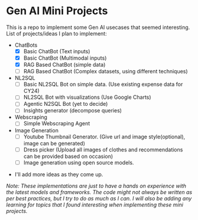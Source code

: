 # Gen AI Mini Projects
This is a repo to implement some Gen AI usecases that seemed interesting.
List of projects/ideas I plan to implement:
- ChatBots
  - [x] Basic ChatBot (Text inputs)
  - [x] Basic ChatBot (Multimodal inputs)
  - [x] RAG Based ChatBot (simple data)
  - [ ] RAG Based ChatBot (Complex datasets, using different techniques)
- NL2SQL
  - [ ] Basic NL2SQL Bot on simple data. (Use existing expense data for CY24)
  - [ ] NL2SQL Bot with visualizations (Use Google Charts)
  - [ ] Agentic N2SQL Bot (yet to decide)
  - [ ] Insights generator (decompose queries)
- Webscraping
  - [ ] Simple Webscraping Agent
- Image Generation
  - [ ] Youtube Thumbnail Generator. (Give url and image style(optional), image can be generated)
  - [ ] Dress picker (Upload all images of clothes and recommendations can be provided based on occasion)
  - [ ] Image generation using open source models.

* I'll add more ideas as they come up.

_Note: These implementations are just to have a hands on experience with the latest models and frameworks. The code might not always be written as per best practices, but I try to do as much as I can. I will also be adding any learning for topics that I found interesting when implementing these mini projects._

